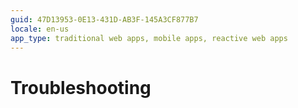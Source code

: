 ```yaml
---
guid: 47D13953-0E13-431D-AB3F-145A3CF877B7
locale: en-us
app_type: traditional web apps, mobile apps, reactive web apps
---
```


# Troubleshooting
